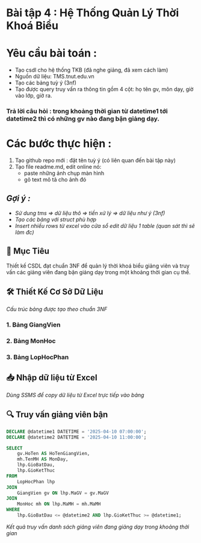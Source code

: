 # Bài tập 4 : Hệ Thống Quản Lý Thời Khoá Biểu 
# Yêu cầu bài toán :
 - Tạo csdl cho hệ thống TKB (đã nghe giảng, đã xem cách làm)
 - Nguồn dữ liệu: TMS.tnut.edu.vn
 - Tạo các bảng tuỳ ý (3nf)
 - Tạo được query truy vấn ra thông tin gồm 4 cột: họ tên gv, môn dạy, giờ vào lớp, giờ ra.
### Trả lời câu hỏi : trong khoảng thời gian từ datetime1 tới datetime2 thì có những gv nào đang bận giảng dạy.

# Các bước thực hiện :
1. Tạo github repo mới : đặt tên tuỳ ý (có liên quan đến bài tập này)
2. Tạo file readme.md, edit online nó:
   - paste những ảnh chụp màn hình
   - gõ text mô tả cho ảnh đó

## *Gợi ý :*
- *Sử dung tms => dữ liệu thô => tiền xử lý => dữ liệu như ý (3nf)*
- *Tạo các bảng với struct phù hợp*
- *Insert nhiều rows từ excel vào cửa sổ edit dữ liệu 1 table (quan sát thì sẽ làm đc)*
  
## 🎯 Mục Tiêu
Thiết kế CSDL đạt chuẩn 3NF để quản lý thời khoá biểu giảng viên và truy vấn các giảng viên đang bận giảng dạy trong một khoảng thời gian cụ thể.

## 🛠 Thiết Kế Cơ Sở Dữ Liệu
*Cấu trúc bảng được tạo theo chuẩn 3NF*
### 1. Bảng GiangVien

### 2. Bảng MonHoc

### 3. Bảng LopHocPhan

## 📥 Nhập dữ liệu từ Excel
*Dùng SSMS để copy dữ liệu từ Excel trực tiếp vào bảng*

## 🔍 Truy vấn giảng viên bận
```sql 
DECLARE @datetime1 DATETIME = '2025-04-10 07:00:00';
DECLARE @datetime2 DATETIME = '2025-04-10 11:00:00';

SELECT 
    gv.HoTen AS HoTenGiangVien,
    mh.TenMH AS MonDay,
    lhp.GioBatDau,
    lhp.GioKetThuc
FROM 
    LopHocPhan lhp
JOIN 
    GiangVien gv ON lhp.MaGV = gv.MaGV
JOIN 
    MonHoc mh ON lhp.MaMH = mh.MaMH
WHERE 
    lhp.GioBatDau <= @datetime2 AND lhp.GioKetThuc >= @datetime1;
```
*Kết quả truy vấn danh sách giảng viên đang giảng dạy trong khoảng thời gian*
